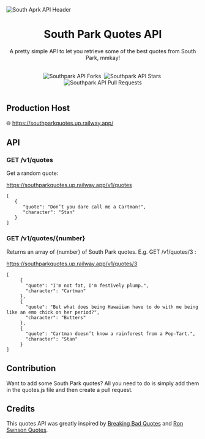 <img src='https://github.com/Thatskat/southpark-quotes-api/blob/main/public/imgs/Southpark-api.jpg' alt='South Aprk API Header'/>

<h1 align='center'>South Park Quotes API</h1>
<p align='center'>A pretty simple API to let you retrieve some of the best quotes from South Park, mmkay!</p>
&nbsp;
<div align='center' id='githubStats'>
 <img src='https://img.shields.io/github/forks/Thatskat/southpark-quotes-api?label=Forks&style=for-the-badge&color=%23bbf7d0' alt='Southpark API Forks'/>&nbsp;
 <img src='https://img.shields.io/github/stars/Thatskat/southpark-quotes-api?style=for-the-badge&color=%23bbf7d0' alt='Southpark API Stars'/>&nbsp;
 <img src='https://img.shields.io/github/issues-pr/Thatskat/southpark-quotes-api?style=for-the-badge&color=%23bbf7d0' alt='Southpark API Pull Requests'/>
</div>
&nbsp;
<h2>Production Host</h2>
🌐 <a href='https://southparkquotes.up.railway.app/'>https://southparkquotes.up.railway.app/</a>
&nbsp;

<h2>API</h2>
<h3><b>GET /v1/quotes</b></h3>
<p>Get a random quote:</p>
<a href='https://southparkquotes.up.railway.app/v1/quotes'>https://southparkquotes.up.railway.app/v1/quotes</a>
&nbsp;

```
[
   {
      "quote": "Don’t you dare call me a Cartman!",
      "character": "Stan"
   }
]
```


<h3><b>GET /v1/quotes/{number}</b></h3>
<p>Returns an array of {number} of South Park quotes. E.g. GET /v1/quotes/3 :</p>
<a href='https://southparkquotes.up.railway.app/v1/quotes/3'>https://southparkquotes.up.railway.app/v1/quotes/3</a>
&nbsp;

```
[
     {
       "quote": "I'm not fat, I'm festively plump.",
       "character": "Cartman"
     },
     {
       "quote": "But what does being Hawaiian have to do with me being like an emo chick on her period?",
       "character": "Butters"
     },
     {
       "quote": "Cartman doesn’t know a rainforest from a Pop-Tart.",
       "character": "Stan"
     }
]
```

<h2>Contribution</h2>
<p>Want to add some South Park quotes? All you need to do is simply add them in the quotes.js file and then create a pull request.</p>

<h2>Credits</h2>
<p>This quotes API was greatly inspired by <a href='https://github.com/shevabam/breaking-bad-quotes'>Breaking Bad Quotes</a> and <a href='https://github.com/jamesseanwright/ron-swanson-quotes'>Ron Swnson Quotes</a>.</p>
